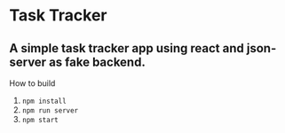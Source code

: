 # Task Tracker

## A simple task tracker app using react and json-server as fake backend.

How to build

1. `npm install`
2. `npm run server`
3. `npm start`
